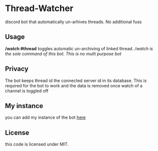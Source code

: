 # Thread-Watcher
discord bot that automatically un-arhives threads. No additional fuss

## Usage
**/watch #thread** toggles automatic un-archiving of linked thread. 
*/watch is the sole command of this bot. This is no multi purpose bot*

## Privacy
The bot keeps thread id the connected server id in its database. This is required for the bot to work and the data is removed once watch of a channel is toggled off

## My instance
you can add my instance of the bot [here](https://discord.com/oauth2/authorize?client_id=870715447136366662&scope=bot%20applications.commands&permissions=122406571008)

## License
this code is licensed under MIT.